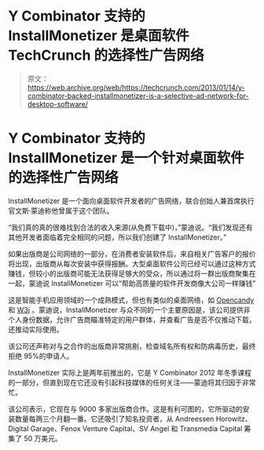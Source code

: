 # Y Combinator 支持的 InstallMonetizer 是桌面软件 TechCrunch 的选择性广告网络

> 原文：<https://web.archive.org/web/https://techcrunch.com/2013/01/14/y-combinator-backed-installmonetizer-is-a-selective-ad-network-for-desktop-software/>

# Y Combinator 支持的 InstallMonetizer 是一个针对桌面软件的选择性广告网络

InstallMonetizer 是一个面向桌面软件开发者的广告网络，联合创始人兼首席执行官文斯·蒙迪称他曾属于这个团队。

“我们真的真的很难找到合法的收入来源(从免费下载中)，”蒙迪说。“我们发现还有其他开发者面临着完全相同的问题，所以我们创建了 InstallMonetizer。”

如果出版商是公司网络的一部分，在消费者安装软件后，来自相关广告客户的报价将出现，出版商从每次安装中获得报酬。大型桌面软件公司已经可以通过这种方式赚钱，但较小的出版商可能无法获得足够大的受众，所以通过将一群出版商聚集在一起，蒙迪说 InstallMonetizer 可以“帮助高质量的软件开发商像大公司一样赚钱”

这是智能手机应用领域的一个成熟模式，但也有类似的桌面网络，如 [Opencandy](https://web.archive.org/web/20230220214522/http://www.opencandy.com/) 和 [W3i](https://web.archive.org/web/20230220214522/http://www.w3i.com/) 。蒙迪说，InstallMonetizer 与众不同的一个主要原因是，该公司提供非个人身份数据，允许广告商瞄准特定的用户群体，并查看广告是否不仅推动下载，还推动实际使用。

该公司还声称对与之合作的出版商非常挑剔，检查域名所有权和防病毒历史，最终拒绝 95%的申请人。

InstallMonetizer 实际上是两年前推出的，它是 Y Combinator 2012 年冬季课程的一部分，但直到现在它还没有引起科技媒体的任何关注——蒙迪将其归因于非常忙。

该公司表示，它现在与 9000 多家出版商合作。这是有利可图的，它所驱动的安装数量每两三个月翻一番。它还吸引了知名投资者，从 Andreessen Horowitz、Digital Garage、Fenox Venture Capital、SV Angel 和 Transmedia Capital 筹集了 50 万美元。